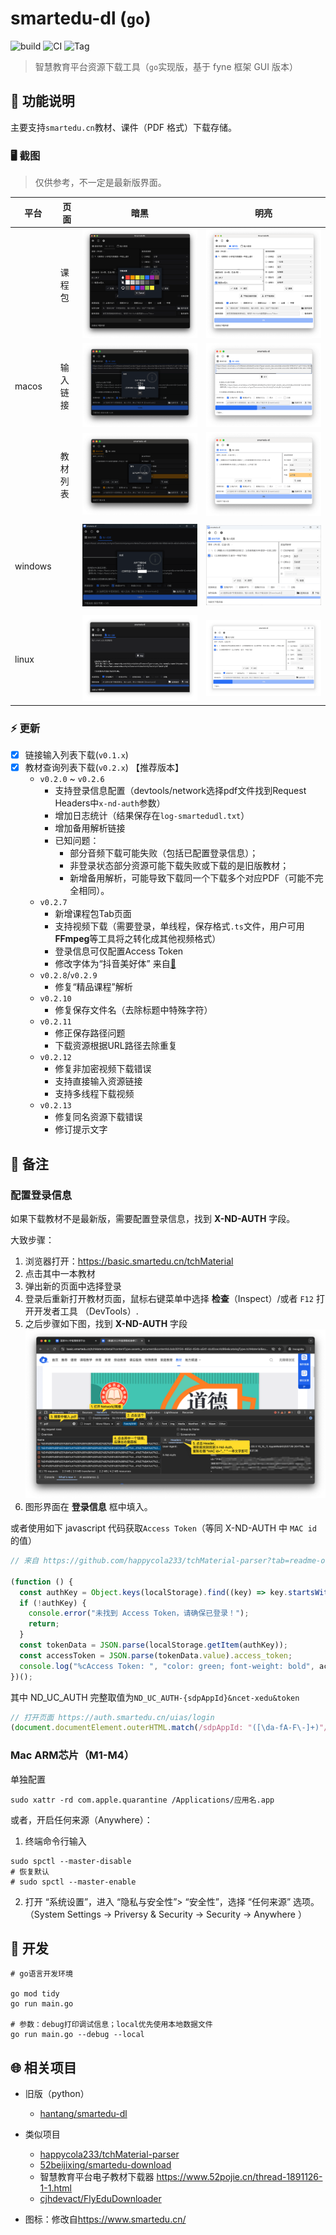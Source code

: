 # smartedu-dl (`go`)

![build](https://github.com/hantang/smartedu-dl-go/actions/workflows/release.yml/badge.svg)
![CI](https://github.com/hantang/smartedu-dl-go/actions/workflows/ci.yml/badge.svg)
![Tag](https://img.shields.io/github/v/tag/hantang/smartedu-dl-go)

> 智慧教育平台资源下载工具（`go`实现版，基于 fyne 框架 GUI 版本）

## 📝 功能说明

主要支持`smartedu.cn`教材、课件（PDF 格式）下载存储。

### 🖥️ 截图

> 仅供参考，不一定是最新版界面。

| 平台    | 页面     | 暗黑                       | 明亮                        |
| ------- | -------- | -------------------------- | --------------------------- |
|         | 课程包 | ![](images/mac-dark3c.png) | ![](images/mac-light3c.png) |
| macos   | 输入链接 | ![](images/mac-dark2a.png) | ![](images/mac-light2a.png) |
|         | 教材列表 | ![](images/mac-dark2b.png) | ![](images/mac-light2b.png) |
|         |          |                            |
| windows |          | ![](images/win-dark.png)   | ![](images/win-light.png)   |
|         |          |                            |
| linux   |          | ![](images/linux-dark.png) | ![](images/linux-light.png) |

### ⚡️ 更新

- [x] 链接输入列表下载(`v0.1.x`)
- [x] 教材查询列表下载(`v0.2.x`) 【推荐版本】
  - `v0.2.0` ~ `v0.2.6`
    - 支持登录信息配置（devtools/network选择pdf文件找到Request Headers中`x-nd-auth`参数）
    - 增加日志统计（结果保存在`log-smartedudl.txt`）
    - 增加备用解析链接
    - 已知问题：
      - 部分音频下载可能失败（包括已配置登录信息）；
      - 非登录状态部分资源可能下载失败或下载的是旧版教材；
      - 新增备用解析，可能导致下载同一个下载多个对应PDF（可能不完全相同）。
  - `v0.2.7` 
    - 新增课程包Tab页面
    - 支持视频下载（需要登录，单线程，保存格式`.ts`文件，用户可用**FFmpeg**等工具将之转化成其他视频格式）
    - 登录信息可仅配置Access Token
    - 修改字体为“抖音美好体” 来自[:link:](https://github.com/bytedance/fonts)
  - `v0.2.8`/`v0.2.9`
    - 修复“精品课程”解析
  - `v0.2.10`
    - 修复保存文件名（去除标题中特殊字符）
  - `v0.2.11`
    - 修正保存路径问题
    - 下载资源根据URL路径去除重复
  - `v0.2.12`
    - 修复非加密视频下载错误
    - 支持直接输入资源链接
    - 支持多线程下载视频
  - `v0.2.13`
    - 修复同名资源下载错误
    - 修订提示文字

## 🚨 备注

### 配置登录信息

如果下载教材不是最新版，需要配置登录信息，找到 **X-ND-AUTH** 字段。

大致步骤：
1. 浏览器打开：<https://basic.smartedu.cn/tchMaterial> 
2. 点击其中一本教材
3. 弹出新的页面中选择登录
4. 登录后重新打开教材页面，鼠标右键菜单中选择 **检查**（Inspect）/或者 `F12` 打开开发者工具 （DevTools）.
5. 之后步骤如下图，找到 **X-ND-AUTH** 字段
    ![](./images/steps.png)
6. 图形界面在 **登录信息** 框中填入。

或者使用如下 javascript 代码获取`Access Token`（等同 X-ND-AUTH 中 `MAC id` 的值）

```javascript
// 来自 https://github.com/happycola233/tchMaterial-parser?tab=readme-ov-file#2-设置-access-token

(function () {
  const authKey = Object.keys(localStorage).find((key) => key.startsWith("ND_UC_AUTH"));
  if (!authKey) {
    console.error("未找到 Access Token，请确保已登录！");
    return;
  }
  const tokenData = JSON.parse(localStorage.getItem(authKey));
  const accessToken = JSON.parse(tokenData.value).access_token;
  console.log("%cAccess Token: ", "color: green; font-weight: bold", accessToken);
})();
```

其中 ND_UC_AUTH 完整取值为`ND_UC_AUTH-{sdpAppId}&ncet-xedu&token`

```javascript
// 打开页面 https://auth.smartedu.cn/uias/login
(document.documentElement.outerHTML.match(/sdpAppId: "([\da-fA-F\-]+)"/) || [])[1];
```

### Mac ARM芯片（M1-M4）

单独配置
```
sudo xattr -rd com.apple.quarantine /Applications/应用名.app
```

或者，开启任何来源（Anywhere）：

1. 终端命令行输入
```shell
sudo spctl --master-disable
# 恢复默认
# sudo spctl --master-enable
```

2. 打开 “系统设置”，进入 “隐私与安全性”> “安全性”，选择 “任何来源” 选项。
  （System Settings -> Priversy & Security -> Security -> Anywhere ） 

## 👷 开发

```shell
# go语言开发环境

go mod tidy
go run main.go

# 参数：debug打印调试信息；local优先使用本地数据文件
go run main.go --debug --local
```

## 🌐 相关项目

- 旧版（python）
  - [hantang/smartedu-dl](https://github.com/hantang/smartedu-dl)

- 类似项目
  - [happycola233/tchMaterial-parser](https://github.com/happycola233/tchMaterial-parser)
  - [52beijixing/smartedu-download](https://github.com/52beijixing/smartedu-download)
  - 智慧教育平台电子教材下载器 <https://www.52pojie.cn/thread-1891126-1-1.html>
  - [cjhdevact/FlyEduDownloader](https://github.com/cjhdevact/FlyEduDownloader)

- 图标：修改自<https://www.smartedu.cn/>
